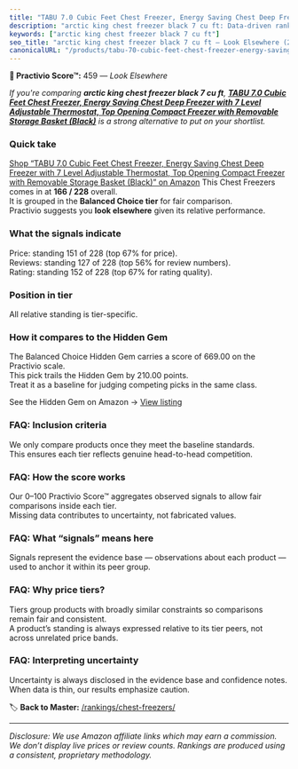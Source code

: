 ```yaml
---
title: "TABU 7.0 Cubic Feet Chest Freezer, Energy Saving Chest Deep Freezer with 7 Level Adjustable Thermostat, Top Opening Compact Freezer with Removable Storage Basket (Black)"
description: "arctic king chest freezer black 7 cu ft: Data-driven ranking using the Practivio Score™. Positioned by quality, value, demand, findability, momentum."
keywords: ["arctic king chest freezer black 7 cu ft"]
seo_title: "arctic king chest freezer black 7 cu ft — Look Elsewhere (2025)"
canonicalURL: "/products/tabu-70-cubic-feet-chest-freezer-energy-saving-chest-deep-freezer-with-7-level-adjustable-thermostat-top-opening-compact-freezer-with-removable-storage-basket-black-B0DL51RBPP/"
---
```


**🚫 Practivio Score™:** 459 — _Look Elsewhere_


*If you're comparing **arctic king chest freezer black 7 cu ft**, **[TABU 7.0 Cubic Feet Chest Freezer, Energy Saving Chest Deep Freezer with 7 Level Adjustable Thermostat, Top Opening Compact Freezer with Removable Storage Basket (Black)](https://www.amazon.com/dp/B0DL51RBPP?tag=practivio-20)** is a strong alternative to put on your shortlist.*
### Quick take
[Shop “TABU 7.0 Cubic Feet Chest Freezer, Energy Saving Chest Deep Freezer with 7 Level Adjustable Thermostat, Top Opening Compact Freezer with Removable Storage Basket (Black)” on Amazon](https://www.amazon.com/dp/B0DL51RBPP?tag=practivio-20)
This Chest Freezers comes in at **166 / 228** overall.  
It is grouped in the **Balanced Choice tier** for fair comparison.  
Practivio suggests you **look elsewhere** given its relative performance.

### What the signals indicate
Price: standing 151 of 228 (top 67% for price).  
Reviews: standing 127 of 228 (top 56% for review numbers).  
Rating: standing 152 of 228 (top 67% for rating quality).  

### Position in tier
All relative standing is tier-specific.

### How it compares to the Hidden Gem
The Balanced Choice Hidden Gem carries a score of 669.00 on the Practivio scale.  
This pick trails the Hidden Gem by 210.00 points.  
Treat it as a baseline for judging competing picks in the same class.  

See the Hidden Gem on Amazon → [View listing](https://www.amazon.com/dp/B00L7QVSXE?tag=practivio-20)

### FAQ: Inclusion criteria
We only compare products once they meet the baseline standards.  
This ensures each tier reflects genuine head-to-head competition.

### FAQ: How the score works
Our 0–100 Practivio Score™ aggregates observed signals to allow fair comparisons inside each tier.  
Missing data contributes to uncertainty, not fabricated values.

### FAQ: What “signals” means here
Signals represent the evidence base — observations about each product — used to anchor it within its peer group.

### FAQ: Why price tiers?
Tiers group products with broadly similar constraints so comparisons remain fair and consistent.  
A product’s standing is always expressed relative to its tier peers, not across unrelated price bands.

### FAQ: Interpreting uncertainty
Uncertainty is always disclosed in the evidence base and confidence notes.  
When data is thin, our results emphasize caution.


🏷️ **Back to Master:** [/rankings/chest-freezers/](/rankings/chest-freezers/)

---
_Disclosure: We use Amazon affiliate links which may earn a commission. We don’t display live prices or review counts. Rankings are produced using a consistent, proprietary methodology._
